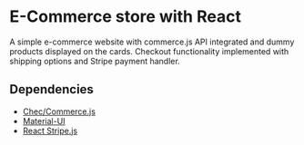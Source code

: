 # E-Commerce store with React

A simple e-commerce website with commerce.js API integrated and dummy products displayed on the cards. Checkout functionality implemented with shipping options and Stripe payment handler. 

## Dependencies
- [Chec/Commerce.js](https://commercejs.com/)
- [Material-UI](https://material-ui.com/getting-started/installation/)
- [React Stripe.js](https://stripe.com/docs/stripe-js/react)
